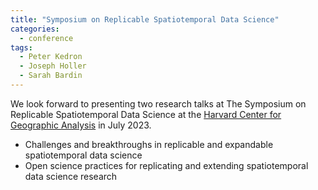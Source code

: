 ```yaml
---
title: "Symposium on Replicable Spatiotemporal Data Science"
categories:
  - conference
tags:
  - Peter Kedron
  - Joseph Holler
  - Sarah Bardin
---
```


We look forward to presenting two research talks at The Symposium on Replicable Spatiotemporal Data Science at the  [Harvard Center for Geographic Analysis](https://gis.harvard.edu/) in July 2023.

- Challenges and breakthroughs in replicable and expandable spatiotemporal data science
- Open science practices for replicating and extending spatiotemporal data science research
